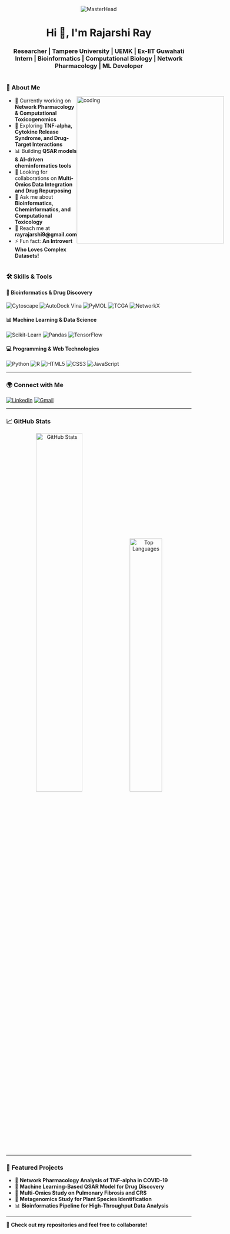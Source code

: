 <p align="center">
  <img src="https://exploringbits.com/wp-content/uploads/2022/01/discord-banner-4.gif" alt="MasterHead">
</p>

<h1 align="center">Hi 👋, I'm Rajarshi Ray</h1>
<h3 align="center"> Researcher | Tampere University | UEMK | Ex-IIT Guwahati Intern | Bioinformatics | Computational Biology | Network Pharmacology | ML Developer </h3>

<div style="display: flex; align-items: center; justify-content: space-between;">
  <div>
    <h3>🔬 About Me</h3>
    <ul>
      <li>🔭 Currently working on <b>Network Pharmacology & Computational Toxicogenomics</b></li>
      <li>🧬 Exploring <b>TNF-alpha, Cytokine Release Syndrome, and Drug-Target Interactions</b></li>
      <li>📊 Building <b>QSAR models & AI-driven cheminformatics tools</b></li>
      <li>🤝 Looking for collaborations on <b>Multi-Omics Data Integration and Drug Repurposing</b></li>
      <li>💬 Ask me about <b>Bioinformatics, Cheminformatics, and Computational Toxicology</b></li>
      <li>📩 Reach me at <b>rayrajarshi9@gmail.com</b></li>
      <li>⚡ Fun fact: <b>An Introvert Who Loves Complex Datasets!</b></li>
    </ul>
  </div>
  <div>
    <img alt="coding" width="400" src="https://gifdb.com/images/high/cartoon-character-louise-belcher-coding-is-fun-ctmkcciuc1gyxos2.gif">
  </div>
</div>

### 🛠 **Skills & Tools**
#### 🧪 **Bioinformatics & Drug Discovery**
![Cytoscape](https://img.shields.io/badge/Cytoscape-%23008080.svg?style=flat&logo=cytoscape&logoColor=white)
![AutoDock Vina](https://img.shields.io/badge/AutoDock%20Vina-%23008080.svg?style=flat&logo=autodesk&logoColor=white)
![PyMOL](https://img.shields.io/badge/PyMOL-%2368D391.svg?style=flat&logo=biomolecules&logoColor=white)
![TCGA](https://img.shields.io/badge/TCGA-%23007ACC.svg?style=flat&logo=databricks&logoColor=white)
![NetworkX](https://img.shields.io/badge/NetworkX-%2300A3E0.svg?style=flat&logo=python&logoColor=white)

#### 📊 **Machine Learning & Data Science**
![Scikit-Learn](https://img.shields.io/badge/Scikit%20Learn-%23F7931E.svg?style=flat&logo=scikit-learn&logoColor=white)
![Pandas](https://img.shields.io/badge/Pandas-%2314354C.svg?style=flat&logo=pandas&logoColor=white)
![TensorFlow](https://img.shields.io/badge/TensorFlow-%23FF6F00.svg?style=flat&logo=tensorflow&logoColor=white)

#### 💻 **Programming & Web Technologies**
![Python](https://img.shields.io/badge/Python-%2314354C.svg?style=flat&logo=python&logoColor=white)
![R](https://img.shields.io/badge/R-%23276DC3.svg?style=flat&logo=r&logoColor=white)
![HTML5](https://img.shields.io/badge/HTML5-%23E34F26.svg?style=flat&logo=html5&logoColor=white)
![CSS3](https://img.shields.io/badge/CSS3-%231572B6.svg?style=flat&logo=css3&logoColor=white)
![JavaScript](https://img.shields.io/badge/JavaScript-%23F7DF1E.svg?style=flat&logo=javascript&logoColor=black)

---

### 🌍 **Connect with Me**
[![LinkedIn](https://img.shields.io/badge/LinkedIn-Connect-blue?style=for-the-badge&logo=linkedin)](https://www.linkedin.com/in/rajarshi-ray-5678721b7/)
[![Gmail](https://img.shields.io/badge/Gmail-Email-red?style=for-the-badge&logo=gmail)](mailto:rayrajarshi9@gmail.com)

---

### 📈 **GitHub Stats**
<p align="center">
  <img src="https://github-readme-stats.vercel.app/api?username=rajarshiray25&show_icons=true&theme=radical" alt="GitHub Stats" width="50%">
  <img src="https://github-readme-stats.vercel.app/api/top-langs/?username=rajarshiray25&layout=compact&theme=radical" alt="Top Languages" width="42%">
</p>

---

### 🚀 **Featured Projects**
- 🧬 **Network Pharmacology Analysis of TNF-alpha in COVID-19**
- 🔗 **Machine Learning-Based QSAR Model for Drug Discovery**
- 🏥 **Multi-Omics Study on Pulmonary Fibrosis and CRS**
- 🦠 **Metagenomics Study for Plant Species Identification**
- 📊 **Bioinformatics Pipeline for High-Throughput Data Analysis**

---

🌟 **Check out my repositories and feel free to collaborate!**


